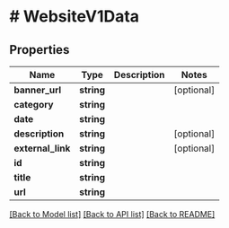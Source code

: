 # # WebsiteV1Data

## Properties

Name | Type | Description | Notes
------------ | ------------- | ------------- | -------------
**banner_url** | **string** |  | [optional]
**category** | **string** |  |
**date** | **string** |  |
**description** | **string** |  | [optional]
**external_link** | **string** |  | [optional]
**id** | **string** |  |
**title** | **string** |  |
**url** | **string** |  |

[[Back to Model list]](../../README.md#models) [[Back to API list]](../../README.md#endpoints) [[Back to README]](../../README.md)
